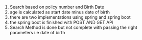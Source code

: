 1. Search based on policy number and Birth Date
2. age is calculated as start date minus date of birth
3. there are two implementations using spring and spring boot
4. the spring boot is finished with POST AND GET API 
5. Search Method is done but not complete with passing the right parameters i.e date of birth 